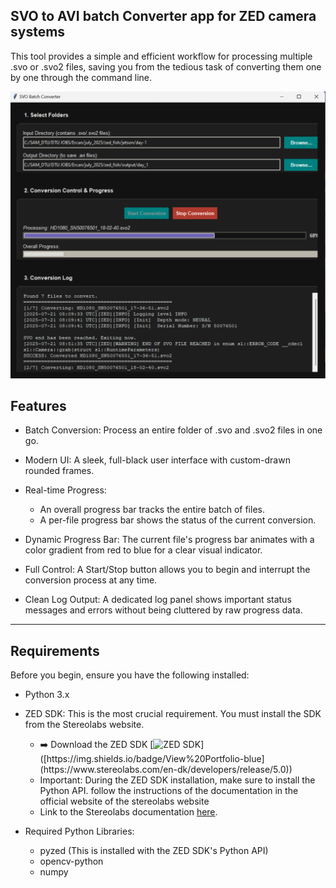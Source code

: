 ## SVO to AVI batch Converter app for ZED camera systems

This tool provides a simple and efficient workflow for processing multiple .svo or .svo2 files, saving you from the tedious task of converting them one by one through the command line.

<img src="images/app.png" alt="Alt text" width="600">

## Features
- Batch Conversion: Process an entire folder of .svo and .svo2 files in one go.

- Modern UI: A sleek, full-black user interface with custom-drawn rounded frames.
- Real-time Progress:
   - An overall progress bar tracks the entire batch of files.
   - A per-file progress bar shows the status of the current conversion.
- Dynamic Progress Bar: The current file's progress bar animates with a color gradient from red to blue for a clear visual indicator.
- Full Control: A Start/Stop button allows you to begin and interrupt the conversion process at any time.
- Clean Log Output: A dedicated log panel shows important status messages and errors without being cluttered by raw progress data.

--------------------------------------------------------------------------------------------------------------------------------------------------
## Requirements
Before you begin, ensure you have the following installed:

- Python 3.x

- ZED SDK: This is the most crucial requirement. You must install the SDK from the Stereolabs website.

  - ➡️ Download the ZED SDK [![ZED SDK]([https://img.shields.io/badge/View%20Portfolio-blue](https://www.stereolabs.com/en-dk/developers/release/5.0))]([https://img.shields.io/badge/View%20Portfolio-blue](https://www.stereolabs.com/en-dk/developers/release/5.0))
  - Important: During the ZED SDK installation, make sure to install the Python API. follow the instructions of the documentation in the official website of the stereolabs website
  - Link to the Stereolabs documentation [here]([https://www.example.com](https://www.stereolabs.com/docs/development/python/install)).
    

- Required Python Libraries:
    - pyzed (This is installed with the ZED SDK's Python API)
    - opencv-python
    - numpy

